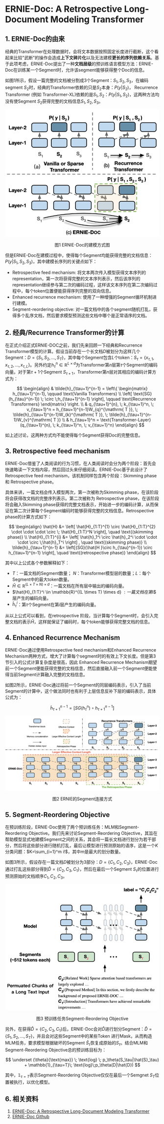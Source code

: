 # ERNIE-Doc: A Retrospective Long-Document Modeling Transformer



## 1. ERNIE-Doc的由来

经典的Transformer在处理数据时，会将文本数据按照固定长度进行截断，这个看起来比较"武断"的操作会造成**上下文碎片化**以及无法建模**更长的序列依赖关系**。基于此项考虑，ERNIE-Doc提出了一种**文档层级**的预训练语言模型方法：ERNIE-Doc在训练某一个Segment时，允许该segment能够获得整个Doc的信息。

如图1所示，假设一篇完整的文档被分割成3个Segment：$S_1, S_2, S_3$，在编码segment $S_2$时，经典的Transformer依赖的只是$S_2$本身：$P(y|S_2)$， Recurrence Transformer (例如 Transformer-XL)依赖的是$S_1, S_2$：$P(y|S_1,S_2)$，这两种方法均没有使Segment $S_2$获得完整的文档信息$S_1, S_2, S_3$。

![image-20210913143559222](../../images/pretrain_model/ernie-doc/image-20210913143559222.png)

<center>图1 ERNIE-Doc的建模方式图</center>

但是ERNIE-Doc在建模过程中，使得每个Segment均能获得完整的文档信息：$P(y|S_1, S_2,S_3)$，其中建模长序列的关键点如下：

- Retrospective feed mechanism: 将文本两次传入模型获得文本序列的representation，第一次将获得完整的文本序列表示，然后该序列的representation继续参与第二次的编码过程，这样该文本序列在第二次编码过程中，每个token位置便能获得序列完整的双向信息。
- Enhanced recurrence mechanism: 使用了一种增强的Segment循环机制进行建模。
- Segment-reordering objective: 对一篇文档中的各个segment随机打乱，获得多个乱序文档，然后要求模型预测这些文档中哪个是正常语序的文档。



## 2. 经典/Recurrence Transformer的计算

在正式介绍正式ERNIE-DOC之前，我们先来回顾一下经典和Recurrence Transformer模型的计算。假设当前存在一个长文档$D$​被划分为这样几个Segment：$D=\{S_1, S_2, ..., S_T\}$​​，其中每个Segment包含$L$​个token：$S_\tau = \{x_{\tau,1}, x_{\tau, 2}, ..., x_{\tau,L}\}$​​。另外约定$h_\tau^{n} \in \mathbb{R}^{L \times d}$为Transformer第$n$层第$\tau$​​个Segment的编码向量。对于第$\tau+1$​个Segment $S_{\tau+1}$​，Transformer第$n$层对其相应的编码计算方式为：

$$
\begin{align}
& \tilde{h}_{\tau+1}^{n-1} = \left\{ \begin{matrix} h_{\tau+1}^{n-1}, \qquad \text{Vanilla Transformers}  \\ \left[ \text{SG}(h_{\tau}^{n-1}) \; \circ \;h_{\tau+1}^{n-1} \right], \qquad \text{Recurrence Transformers} \end{matrix} \right. \\
& q_{\tau+1}^{n}, \; k_{\tau+1}^n, \; v_{\tau+1}^n = h_{\tau+1}^{n-1}W_{q}^{\mathrm{ T }}, \; \tilde{h}_{\tau+1}^{n-1}W_{k}^{\mathrm{ T }}, \; \tilde{h}_{\tau+1}^{n-1}W_{v}^{\mathrm{ T }} \\
& h_{\tau+1}^n = \text{Transformer-Layer}(q_{\tau+1}^{n}, \; k_{\tau+1}^n, \; v_{\tau+1}^n)
\end{align}
$$

如上述讨论，这两种方式均不能使得每个Segment获得Doc的完整信息。



## 3. Retrospective feed mechanism

ERNIE-Doc借鉴了人类阅读的行为习惯，在人类阅读时会分为两个阶段：首先会快速略读一下文档内容，然后回过头来仔细阅读。ERNIE-Doc基于此设计了Retrospective feed mechanism，该机制同样包含两个阶段：Skimming phase 和 Retrospective phase。

具体来讲，一篇文档会传入模型两次，第一次被称为Skimming phase，在该阶段将会获得改文档的完整序列表示。第二次被称为 Retrospective phase，在该阶段将会融入Skimming phase获得的完整文档表示，开始进一步的编码计算，从而保证在第二次计算每个Segment编码时能够获得完整的文档信息。Retrospective phase的计算方式如下：

$$
\begin{align}
\hat{H} &= \left[  \hat{H}_{1:T}^{1} \circ \hat{H}_{1:T}^{2} \cdot \cdot \cdot \circ \; \hat{H}_{1:T}^N \right], \quad \text{(skimming phase)} \\
\hat{H}_{1:T}^{i} &= \left[ \hat{h}_1^i \circ \hat{h}_2^i \cdot \cdot \cdot \circ \;\hat{h}_T^i \right] , \quad \text{(skimming phase)}  \\
\tilde{h}_{\tau+1}^{n-1} &= \left[{SG}(\hat{H }\circ h_{\tau}^{n-1}) \circ h_{\tau+1}^{n-1}   \right], \quad \text{(retrospective phase)} 
\end{align}
$$

其中以上公式各个参数解释如下：

- $T$​：一篇文档的Segment数量； $N$：Transformer模型层的数量；$L$​：每个Segment中的最大token数量。
- $\hat{H} \in \mathbb{R}^{(L \times T \times N) \times d}$​​​​​：一篇文档在所有层中输出的编码向量。
- $\hat{H}_{1:T}^i \in \mathbb{R}^{(L \times T) \times d} $: 一篇文档在第$i$​层产生的编码向量。
- $\hat{h}_\tau^i$：第$\tau$个Segment在第$i$层产生的编码向量。

从以上公式可以看到，在retrospective 阶段，当计算每个Segment时，会引入完整文档的表示$\hat{H}$​，这样就保证了编码时，每个token能够获得完整文档的信息。

## 4. Enhanced Recurrence Mechanism

ERNIE-Doc通过使用Retrospective feed mechanism和Enhanced Recurrence Mechanism两种方式，增大了计算每个segment时的有效上下文长度。但是第3节引入的公式计算复杂度是很高，因此 Enhanced Recurrence Mechanism期望前一个Segment便能获得完整的文档信息，然后直接融入前一个Segment便能使得当前Segment计算融入完整的文档信息。

如图2所示，ERNIE-Doc通过将前一个Segment的同层编码表示，引入了当前Segment的计算中，这个做法同时也有利于上层信息反补下层的编码表示，具体公式为：

$$
\tilde{h}_{\tau+1}^{n-1} = \left[{SG}(h_\tau^n) \circ h_{\tau+1}^{n-1}  \right]
$$

![image-20210913160057297](../../images/pretrain_model/ernie-doc/image-20210913160057297.png)

<center>图2 ERNIE的Segment连接方式</center>

## 5. Segment-Reordering Objective

在预训练阶段，ERNIE-Doc使用了两个预训练任务：MLM和Segment-Reordering Objective。我们先来讨论Segment-Reordering Objective，其旨在帮助模型显式地建模Segment之间的关系，其会将一篇长文档进行划分为若干部分，然后将这些部分进行随机打乱，最后让模型进行预测原始的语序，这是一个$K$​分类问题：$K=\sum_{i=1}^m i!$​，其中$m$​​是最大的划分数量。

如图3所示，假设存在一篇文档$D$被划分为3部分：$D=\{C_1, C_2, C_3\}$，ERNIE-Doc通过打乱这些部分得到$\hat{D}=\{C_2, C_3, C_1\}$，然后在最后一个Segment $S_\tau$的位置进行预测原始的文档顺序$C_1, C_2, C_3$。

![image-20210913164545349](../../images/pretrain_model/ernie-doc/image-20210913164545349.png)

<center>图3 预训练任务Segment-Reordering Objective</center>

另外，在获得$\hat{D}=\{C_2, C_3, C_1\}$后，ERNIE-Doc会对$\hat{D}$进行划分Segment：$\hat{D} = \{S_1,S_2,...,S_T \}$​​​​，并且会对这些Segment中的某些Token 进行Mask，从而构造MLM任务，要求模型根据破坏的Segment $\hat{S}_\tau$恢复成原始的$S_\tau$​。结合MLM和Segment-Reordering Objective总的预训练目标为：

$$
\underset {\theta}{\text{max}} \; \text{log} \; p_\theta(S_\tau|\hat{S}_\tau) + \mathbb{1}_{\tau=T}\; \text{log}\;p_\theta(D|\hat{D})
$$

其中，$\mathbb{1}_{\tau=T}$表示Segment-Reordering Objective仅仅在最后一个Semgnet $S_T$位置被执行，以优化模型。

## 6. 相关资料

1. [ERNIE-Doc: A Retrospective Long-Document Modeling Transformer](https://arxiv.org/pdf/2012.15688.pdf)
2. [ERNIE-Doc Github](https://github.com/PaddlePaddle/ERNIE/tree/develop/ernie-doc)
